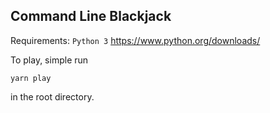 ## Command Line Blackjack

Requirements: `Python 3`
https://www.python.org/downloads/

To play, simple run

```
yarn play
```

in the root directory.
